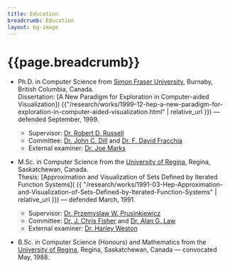 ```yaml
---
title: Education
breadcrumb: Education
layout: bg-image
---
```

# {{page.breadcrumb}}

* Ph.D. in Computer Science from [Simon Fraser University](https://www.sfu.ca/),
  Burnaby, British Columbia, Canada.<br />
  Dissertation: [A New Paradigm for Exploration in Computer-aided Visualization]( {{"/research/works/1999-12-hep-a-new-paradigm-for-exploration-in-computer-aided-visualization.html" | relative_url }}) &mdash;
  defended September, 1999.
  * Supervisor: [Dr. Robert D. Russell](https://en.wikipedia.org/wiki/Robert_D._Russell)
  * Committee: [Dr. John C. Dill](https://www.sfu.ca/siat/people/faculty/john-dill.html)
  and [Dr. F. David Fracchia](https://thecdm.ca/people/faculty/dr-dave-fracchia)
  * External examiner: [Dr. Joe Marks](https://hcii.cmu.edu/people/joe-marks)

* M.Sc. in Computer Science from the [University of Regina](https://www.uregina.ca),
  Regina, Saskatchewan, Canada.<br />
	Thesis: [Approximation and Visualization of Sets Defined by Iterated Function Systems]( {{ "/research/works/1991-03-Hep-Approximation-and-Visualization-of-Sets-Defined-by-Iterated-Function-Systems" | relative_url }}) &mdash;
  defended March, 1991.
  * Supervisor: [Dr. Przemyslaw W. Prusinkiewicz]( https://en.wikipedia.org/wiki/Przemys%C5%82aw_Prusinkiewicz)
  * Committee: [Dr. J. Chris Fisher]( https://www.tandfonline.com/doi/abs/10.1080/00029890.1985.11971529)
  and [Dr. Alan G. Law]( https://www.amazon.ca/Theory-Approximation-Applications-Alan-Law/dp/0124389503)
  * External examiner: [Dr. Harley Weston]( http://www.smts.ca/spotlight-profession-dr-harley-weston/)

* B.Sc. in Computer Science (Honours) and Mathematics from the
  [University of Regina](https://www.uregina.ca),
  Regina, Saskatchewan, Canada &mdash; convocated May, 1988.
